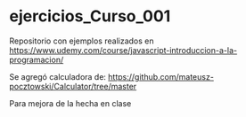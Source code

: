 # ejercicios_Curso_001
Repositorio con ejemplos realizados en https://www.udemy.com/course/javascript-introduccion-a-la-programacion/

Se agregó calculadora de:
https://github.com/mateusz-pocztowski/Calculator/tree/master

Para mejora de la hecha en clase
